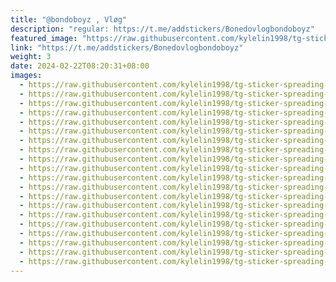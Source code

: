 ```yaml
---
title: "@bondoboyz , Vløg"
description: "regular: https://t.me/addstickers/Bonedovlogbondoboyz"
featured_image: "https://raw.githubusercontent.com/kylelin1998/tg-sticker-spreading-worldwide-images/main/img/b112fe1b-f9e7-4e64-9bea-de18ab8addd1.jpg"
link: "https://t.me/addstickers/Bonedovlogbondoboyz"
weight: 3
date: 2024-02-22T08:20:31+08:00
images:
  - https://raw.githubusercontent.com/kylelin1998/tg-sticker-spreading-worldwide-images/main/img/b112fe1b-f9e7-4e64-9bea-de18ab8addd1.jpg
  - https://raw.githubusercontent.com/kylelin1998/tg-sticker-spreading-worldwide-images/main/img/f0b363dc-1e4a-4cdf-be00-59922af59585.jpg
  - https://raw.githubusercontent.com/kylelin1998/tg-sticker-spreading-worldwide-images/main/img/4dc9cb84-051b-4bb7-9a8e-3948f7d44989.jpg
  - https://raw.githubusercontent.com/kylelin1998/tg-sticker-spreading-worldwide-images/main/img/034d9def-88d3-447c-819c-95bdc958a9bf.jpg
  - https://raw.githubusercontent.com/kylelin1998/tg-sticker-spreading-worldwide-images/main/img/67e8bd31-3106-4f36-9a01-d8c1a6bf7275.jpg
  - https://raw.githubusercontent.com/kylelin1998/tg-sticker-spreading-worldwide-images/main/img/e24aec93-731a-431b-8feb-8a13f0e8a19c.jpg
  - https://raw.githubusercontent.com/kylelin1998/tg-sticker-spreading-worldwide-images/main/img/0db8fad6-a263-4b62-8b55-707a23c5a838.jpg
  - https://raw.githubusercontent.com/kylelin1998/tg-sticker-spreading-worldwide-images/main/img/876e5bfb-07db-4e1d-9d72-c991f8037a48.jpg
  - https://raw.githubusercontent.com/kylelin1998/tg-sticker-spreading-worldwide-images/main/img/2f324b31-3b92-4b27-b00a-65fc99b52057.jpg
  - https://raw.githubusercontent.com/kylelin1998/tg-sticker-spreading-worldwide-images/main/img/18ce3894-b568-4b18-b35f-ebfd30ab076d.jpg
  - https://raw.githubusercontent.com/kylelin1998/tg-sticker-spreading-worldwide-images/main/img/2a7f9432-8ac6-4192-aa5c-fa6269e54681.jpg
  - https://raw.githubusercontent.com/kylelin1998/tg-sticker-spreading-worldwide-images/main/img/f8ca655a-1c47-4694-809a-3c9f5b03798d.jpg
  - https://raw.githubusercontent.com/kylelin1998/tg-sticker-spreading-worldwide-images/main/img/d4a93a54-75a7-434e-a897-38d5797c7479.jpg
  - https://raw.githubusercontent.com/kylelin1998/tg-sticker-spreading-worldwide-images/main/img/c3336494-ba3d-4bb3-a8e7-bbbb2cc28fdd.jpg
  - https://raw.githubusercontent.com/kylelin1998/tg-sticker-spreading-worldwide-images/main/img/2c6e77e1-c3d1-418f-82cf-c0a89c276ee6.jpg
  - https://raw.githubusercontent.com/kylelin1998/tg-sticker-spreading-worldwide-images/main/img/6181f38c-643b-4414-a830-d55ce97ef28c.jpg
  - https://raw.githubusercontent.com/kylelin1998/tg-sticker-spreading-worldwide-images/main/img/c0f020ba-502d-4cb1-8905-063c4ef939bf.jpg
  - https://raw.githubusercontent.com/kylelin1998/tg-sticker-spreading-worldwide-images/main/img/67a65bee-e55d-4f32-b027-92e438b7bbc7.jpg
  - https://raw.githubusercontent.com/kylelin1998/tg-sticker-spreading-worldwide-images/main/img/c940a7af-bbd3-4aae-a77c-35d1135ae123.jpg
  - https://raw.githubusercontent.com/kylelin1998/tg-sticker-spreading-worldwide-images/main/img/da795f1d-585f-4f54-a8a1-0d36accfd154.jpg
---
```

